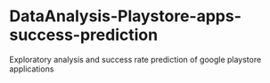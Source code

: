 # DataAnalysis-Playstore-apps-success-prediction
Exploratory analysis and success rate prediction of google playstore applications
